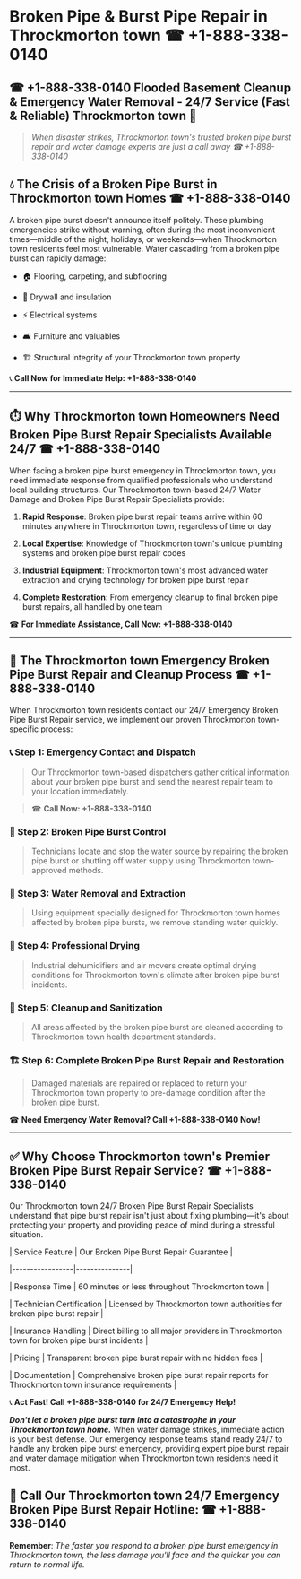 # Broken Pipe & Burst Pipe Repair in Throckmorton town ☎ +1-888-338-0140  
## ☎ +1-888-338-0140 Flooded Basement Cleanup & Emergency Water Removal - 24/7 Service (Fast & Reliable) Throckmorton town 🚨  

> *When disaster strikes, Throckmorton town's trusted broken pipe burst repair and water damage experts are just a call away ☎ +1-888-338-0140*  

## 💧 The Crisis of a Broken Pipe Burst in Throckmorton town Homes ☎ +1-888-338-0140  

A broken pipe burst doesn't announce itself politely. These plumbing emergencies strike without warning, often during the most inconvenient times—middle of the night, holidays, or weekends—when Throckmorton town residents feel most vulnerable. Water cascading from a broken pipe burst can rapidly damage:  

* 🏠 Flooring, carpeting, and subflooring  
* 🧱 Drywall and insulation  
* ⚡ Electrical systems  
* 🛋️ Furniture and valuables  
* 🏗️ Structural integrity of your Throckmorton town property  

📞 **Call Now for Immediate Help: +1-888-338-0140**  

---  

## ⏱️ Why Throckmorton town Homeowners Need Broken Pipe Burst Repair Specialists Available 24/7 ☎ +1-888-338-0140  

When facing a broken pipe burst emergency in Throckmorton town, you need immediate response from qualified professionals who understand local building structures. Our Throckmorton town-based 24/7 Water Damage and Broken Pipe Burst Repair Specialists provide:  

1. **Rapid Response**: Broken pipe burst repair teams arrive within 60 minutes anywhere in Throckmorton town, regardless of time or day  
2. **Local Expertise**: Knowledge of Throckmorton town's unique plumbing systems and broken pipe burst repair codes  
3. **Industrial Equipment**: Throckmorton town's most advanced water extraction and drying technology for broken pipe burst repair  
4. **Complete Restoration**: From emergency cleanup to final broken pipe burst repairs, all handled by one team  

☎ **For Immediate Assistance, Call Now: +1-888-338-0140**  

---  

## 🔧 The Throckmorton town Emergency Broken Pipe Burst Repair and Cleanup Process ☎ +1-888-338-0140  

When Throckmorton town residents contact our 24/7 Emergency Broken Pipe Burst Repair service, we implement our proven Throckmorton town-specific process:  

### 📞 Step 1: Emergency Contact and Dispatch  
> Our Throckmorton town-based dispatchers gather critical information about your broken pipe burst and send the nearest repair team to your location immediately.  
> ☎ **Call Now: +1-888-338-0140**  

### 🚿 Step 2: Broken Pipe Burst Control  
> Technicians locate and stop the water source by repairing the broken pipe burst or shutting off water supply using Throckmorton town-approved methods.  

### 🌊 Step 3: Water Removal and Extraction  
> Using equipment specially designed for Throckmorton town homes affected by broken pipe bursts, we remove standing water quickly.  

### 💨 Step 4: Professional Drying  
> Industrial dehumidifiers and air movers create optimal drying conditions for Throckmorton town's climate after broken pipe burst incidents.  

### 🧼 Step 5: Cleanup and Sanitization  
> All areas affected by the broken pipe burst are cleaned according to Throckmorton town health department standards.  

### 🏗️ Step 6: Complete Broken Pipe Burst Repair and Restoration  
> Damaged materials are repaired or replaced to return your Throckmorton town property to pre-damage condition after the broken pipe burst.  

☎ **Need Emergency Water Removal? Call +1-888-338-0140 Now!**  

---  

## ✅ Why Choose Throckmorton town's Premier Broken Pipe Burst Repair Service? ☎ +1-888-338-0140  

Our Throckmorton town 24/7 Broken Pipe Burst Repair Specialists understand that pipe burst repair isn't just about fixing plumbing—it's about protecting your property and providing peace of mind during a stressful situation.  

| Service Feature | Our Broken Pipe Burst Repair Guarantee |  
|-----------------|---------------|  
| Response Time | 60 minutes or less throughout Throckmorton town |  
| Technician Certification | Licensed by Throckmorton town authorities for broken pipe burst repair |  
| Insurance Handling | Direct billing to all major providers in Throckmorton town for broken pipe burst incidents |  
| Pricing | Transparent broken pipe burst repair with no hidden fees |  
| Documentation | Comprehensive broken pipe burst repair reports for Throckmorton town insurance requirements |  

📞 **Act Fast! Call +1-888-338-0140 for 24/7 Emergency Help!**  

***Don't let a broken pipe burst turn into a catastrophe in your Throckmorton town home.*** When water damage strikes, immediate action is your best defense. Our emergency response teams stand ready 24/7 to handle any broken pipe burst emergency, providing expert pipe burst repair and water damage mitigation when Throckmorton town residents need it most.  

## 📱 Call Our Throckmorton town 24/7 Emergency Broken Pipe Burst Repair Hotline: ☎ +1-888-338-0140  

**Remember**: *The faster you respond to a broken pipe burst emergency in Throckmorton town, the less damage you'll face and the quicker you can return to normal life.*